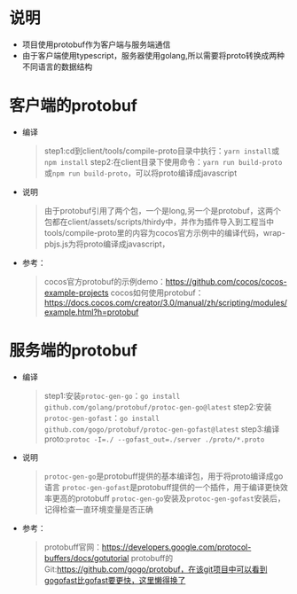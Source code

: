 # 说明
* 项目使用protobuf作为客户端与服务端通信
* 由于客户端使用typescript，服务器使用golang,所以需要将proto转换成两种不同语言的数据结构

# 客户端的protobuf
* 编译
  > step1:cd到client/tools/compile-proto目录中执行：`yarn install`或`npm install`
  > step2:在client目录下使用命令：`yarn run build-proto`或`npm run build-proto`，可以将proto编译成javascript
* 说明
  > 由于protobuf引用了两个包，一个是long,另一个是protobuf，这两个包都在client/assets/scripts/thirdy中，并作为插件导入到工程当中
  > tools/compile-proto里的内容为cocos官方示例中的编译代码，wrap-pbjs.js为将proto编译成javascript，
* 参考：
  > cocos官方protobuf的示例demo：https://github.com/cocos/cocos-example-projects 
  > cocos如何使用protobuf：https://docs.cocos.com/creator/3.0/manual/zh/scripting/modules/example.html?h=protobuf

# 服务端的protobuf
* 编译
  > step1:安装`protoc-gen-go`：`go install github.com/golang/protobuf/protoc-gen-go@latest`
  > step2:安装`protoc-gen-gofast`：`go install github.com/gogo/protobuf/protoc-gen-gofast@latest`
  > step3:编译proto:`protoc -I=./ --gofast_out=./server ./proto/*.proto `
* 说明
  > `protoc-gen-go`是protobuff提供的基本编译包，用于将proto编译成go语言
  > `protoc-gen-gofast`是protobuff提供的一个插件，用于编译更快效率更高的protobuff
  > `protoc-gen-go`安装及`protoc-gen-gofast`安装后，记得检查一直环境变量是否正确
* 参考：
  > protobuff官网：https://developers.google.com/protocol-buffers/docs/gotutorial
  > protobuff的Git:https://github.com/gogo/protobuf，在该git项目中可以看到gogofast比gofast要更快，这里懒得换了
  